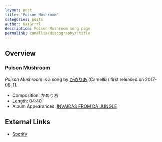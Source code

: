 ```yaml
---
layout: post
title: "Poison Mushroom"
categories: posts
author: KatGrrrl
description: Poison Mushroom song page
permalink: camellia/discography/:title
---
```


## Overview

### Poison Mushroom

*Poison Mushroom* is a song by [かめりあ](/camellia) (Camellia) first released on 2017-08-11.

* Composition: かめりあ
* Length: 04:40
* Album Appearances: [INVAIDAS FROM DA JUNGLE](/camellia/albums/INVAIDAS-FROM-DA-JUNGLE)

## External Links

* [Spotify](https://open.spotify.com/track/3Y9U0jt3plWv8kO1sZmILp?si=0d0c994660264da7)
